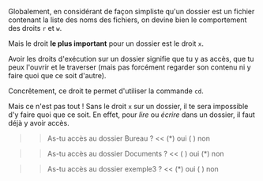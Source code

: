 
Globalement, en considérant de façon simpliste qu'un dossier est un fichier contenant la liste des noms des fichiers, on devine bien le comportement des droits `r` et `w`.

Mais le droit **le plus important** pour un dossier est le droit `x`.

Avoir les droits d'exécution sur un dossier signifie que tu y as accès, que tu peux l'ouvrir et le traverser (mais pas forcément regarder son contenu ni y faire quoi que ce soit d'autre).

Concrêtement, ce droit te permet d'utiliser la commande `cd`. 

Mais ce n'est pas tout ! Sans le droit `x` sur un dossier, il te sera impossible d'y faire quoi que ce soit. En effet, pour *lire* ou *écrire* dans un dossier, il faut déjà y avoir accès.

>> As-tu accès au dossier Bureau ? <<
(*) oui
( ) non

>> As-tu accès au dossier Documents ? <<
( ) oui
(*) non

>> As-tu accès au dossier exemple3 ? <<
(*) oui
( ) non

